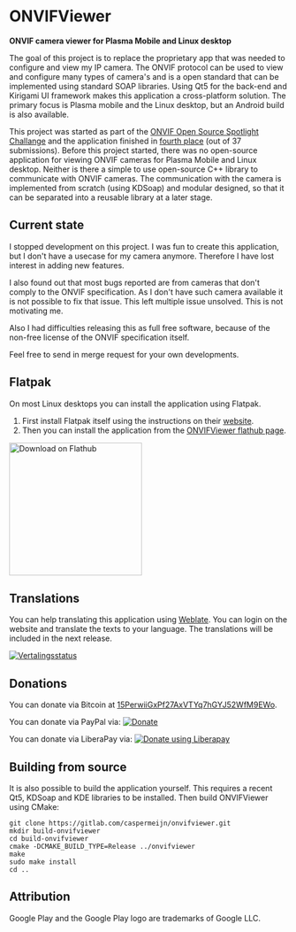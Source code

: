<!--
Copyright (C) 2019 Casper Meijn <casper@meijn.net>

SPDX-License-Identifier: GPL-3.0-or-later
-->

# ONVIFViewer

**ONVIF camera viewer for Plasma Mobile and Linux desktop**

The goal of this project is to replace the proprietary app that was needed to configure and view my IP camera. The ONVIF protocol can be used to view and configure many types of camera's and is a open standard that can be implemented using standard SOAP libraries. Using Qt5 for the back-end and Kirigami UI framework makes this application a cross-platform solution. The primary focus is Plasma mobile and the Linux desktop, but an Android build is also available. 

This project was started as part of the [ONVIF Open Source Spotlight Challange](https://onvif-spotlight.bemyapp.com/#/projects/5ae0bbf7f98fde00047f0605) and the application finished in [fourth place](https://www.onvif.org/blog/2018/07/onvif-challenge-announces-top-10/) (out of 37 submissions). 
Before this project started, there was no open-source application for viewing ONVIF cameras for Plasma Mobile and Linux desktop. Neither is there a simple to use open-source C++ library to communicate with ONVIF cameras. The communication with the camera is implemented from scratch (using KDSoap) and modular designed, so that it can be separated into a reusable library at a later stage.


## Current state

I stopped development on this project. I was fun to create this application, but I don't have a usecase for my camera anymore. Therefore I have lost interest in adding new features. 

I also found out that most bugs reported are from cameras that don't comply to the ONVIF specification. As I don't have such camera available it is not possible to fix that issue. This left multiple issue unsolved. This is not motivating me.

Also I had difficulties releasing this as full free software, because of the non-free license of the ONVIF specification itself. 

Feel free to send in merge request for your own developments.

## Flatpak
On most Linux desktops you can install the application using Flatpak. 

1) First install Flatpak itself using the instructions on their [website](https://www.flatpak.org/setup/).
2) Then you can install the application from the [ONVIFViewer flathub page](https://flathub.org/apps/details/net.meijn.onvifviewer).

[<img width='240' alt='Download on Flathub' src='https://flathub.org/assets/badges/flathub-badge-en.png'/>](https://flathub.org/apps/details/net.meijn.onvifviewer)
      
## Translations
You can help translating this application using [Weblate](https://hosted.weblate.org/engage/onvifviewer/). You can login on the website and translate the texts to your language. The translations will be included in the next release.

[<img src="https://hosted.weblate.org/widgets/onvifviewer/-/287x66-grey.png" alt="Vertalingsstatus" />](https://hosted.weblate.org/engage/onvifviewer/?utm_source=widget)

## Donations
You can donate via Bitcoin at [15PerwiiGxPf27AxVTYq7hGYJ52WfM9EWo](bitcoin:15PerwiiGxPf27AxVTYq7hGYJ52WfM9EWo).

You can donate via PayPal via: [<img src="https://www.paypalobjects.com/nl_NL/NL/i/btn/btn_donateCC_LG.gif" alt="Donate" />](https://www.paypal.com/cgi-bin/webscr?cmd=_s-xclick&hosted_button_id=RNGGP3C6J84QU)

You can donate via LiberaPay via: [<img alt="Donate using Liberapay" src="https://liberapay.com/assets/widgets/donate.svg" />](https://liberapay.com/caspermeijn/donate)

## Building from source
It is also possible to build the application yourself. This requires a recent Qt5, KDSoap and KDE libraries to be installed. Then build ONVIFViewer using CMake:

    git clone https://gitlab.com/caspermeijn/onvifviewer.git
    mkdir build-onvifviewer
    cd build-onvifviewer
    cmake -DCMAKE_BUILD_TYPE=Release ../onvifviewer
    make 
    sudo make install
    cd ..

## Attribution 
Google Play and the Google Play logo are trademarks of Google LLC.



